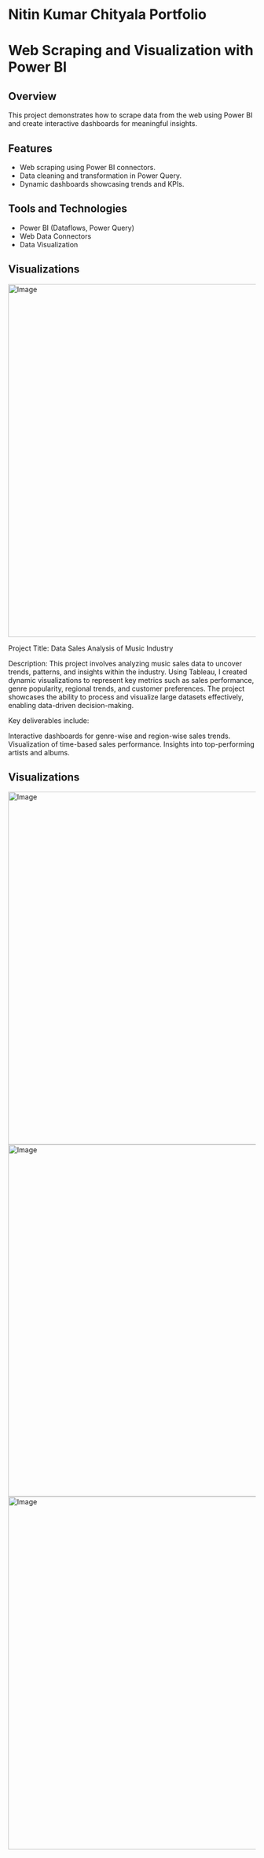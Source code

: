 # Nitin Kumar Chityala Portfolio

# Web Scraping and Visualization with Power BI  

## Overview  
This project demonstrates how to scrape data from the web using Power BI and create interactive dashboards for meaningful insights.  

## Features  
- Web scraping using Power BI connectors.  
- Data cleaning and transformation in Power Query.  
- Dynamic dashboards showcasing trends and KPIs.  

## Tools and Technologies  
- Power BI (Dataflows, Power Query)  
- Web Data Connectors  
- Data Visualization  

## Visualizations  

<img width="717" alt="Image" src="https://github.com/user-attachments/assets/64f7935e-7d73-4a02-9c4a-a9c1d45dca49" />



Project Title: Data Sales Analysis of Music Industry

Description:
This project involves analyzing music sales data to uncover trends, patterns, and insights within the industry. Using Tableau, I created dynamic visualizations to represent key metrics such as sales performance, genre popularity, regional trends, and customer preferences. The project showcases the ability to process and visualize large datasets effectively, enabling data-driven decision-making.

Key deliverables include:

Interactive dashboards for genre-wise and region-wise sales trends.
Visualization of time-based sales performance.
Insights into top-performing artists and albums.

## Visualizations

<img width="717" alt="Image" src="https://github.com/user-attachments/assets/180a2676-4901-42ce-b26d-fef52229fea6" />

<img width="715" alt="Image" src="https://github.com/user-attachments/assets/ea8c6541-3df3-40da-a7f2-193ac28ee6a5" />

<img width="717" alt="Image" src="https://github.com/user-attachments/assets/d73efb66-8981-4b10-baba-88a26023a439" />







